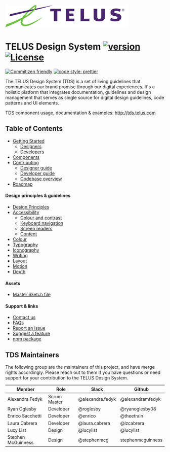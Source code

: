 ![TELUS Design System](docs/components/Logo/Logo.svg "TELUS Design System")

# TELUS Design System [![version][npm-version]][npm-url] [![License][npm-license]][license-url]

[![Commitizen friendly](https://img.shields.io/badge/commitizen-friendly-brightgreen.svg)](http://commitizen.github.io/cz-cli/)
[![code style: prettier](https://img.shields.io/badge/code_style-prettier-ff69b4.svg?style=flat)](https://github.com/prettier/prettier)

The TELUS Design System (TDS) is a set of living guidelines that communicates our brand promise through our digital experiences.
It's a holistic platform that integrates documentation, guidelines and design management that serves as single source for
digital design guidelines, code patterns and UI elements.

TDS component usage, documentation & examples: <http://tds.telus.com>
## Table of Contents

* [Getting Started](guide/getting-started/getting-started.md)
  * [Designers](guide/getting-started/designers.md)
  * [Developers](guide/getting-started/developers.md)
* [Components](http://tds.telus.com)
* [Contributing](guide/contributing/contributing.md)
  * [Designer guide](guide/contributing/designer-guide.md)
  * [Developer guide](guide/contributing/developer-guide.md)
  * [Codebase overview](guide/contributing/codebase-overview.md)
* [Roadmap](guide/roadmap.md)

#### Design principles &amp; guidelines

* [Design Principles](guide/design/principles.md)
* [Accessibility](guide/accessibility/accessibility.md)
  * [Colour and contrast](guide/accessibility/colour-contrast.md)
  * [Keyboard navigation](guide/accessibility/keyboard-nav.md)
  * [Screen readers](guide/accessibility/screen-readers.md)
  * [Content](guide/accessibility/content.md)
* [Colour](guide/design/colour.md)
* [Typography](guide/design/typography.md)
* [Iconography](guide/design/iconography.md)
* [Writing](guide/design/writing.md)
* [Layout](guide/design/layout.md)
* [Motion](guide/design/motion.md)
* [Depth](guide/design/depth.md)

#### Assets
* [Master Sketch file](https://github.com/telusdigital/tds/releases/latest)

#### Support &amp; links

* [Contact us](guide/contact.md)
* [FAQs](guide/getting-started/faq.md)
* [Report an issue](https://github.com/telusdigital/tds/issues/new?template=defect_template.md)
* [Suggest a feature](https://github.com/telusdigital/tds/issues/new?template=feature_template.md)
* [npm package](https://www.npmjs.com/package/@telusdigital/tds)

## TDS Maintainers

The following group are the maintainers of this project, and have merge rights accordingly. Please reach out to them if you have questions or need support for your contribution to the TELUS Design System.

| Member | Role | Slack | Github | 
| --- | --- | --- | --- |
| Alexandra Fedyk | Scrum Master | @alexandra.fedyk | @alexandramfedyk |
| Ryan Oglesby | Developer | @roglesby | @ryanoglesby08 |
| Enrico Sacchetti | Developer | @enrico | @theetrain |
| Laura Cabrera | Developer | @laura.cabrera | @lzcabrera |
| Lucy List | Design | @lucylist | @lucylist |
| Stephen McGuinness | Design | @stephenmcg | stephenmcguinness |

[license-url]: http://choosealicense.com/licenses/mit/

[npm-url]: https://www.npmjs.com/package/@telusdigital/tds
[npm-version]: https://img.shields.io/npm/v/@telusdigital/tds.svg?style=flat-square
[npm-license]: https://img.shields.io/npm/l/@telusdigital/tds.svg?style=flat-square
